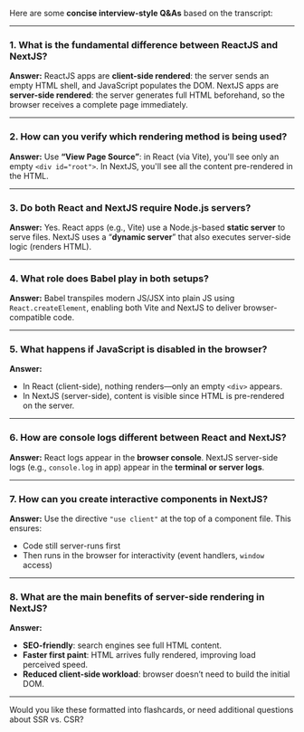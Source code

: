 Here are some **concise interview-style Q\&As** based on the transcript:

---

### **1. What is the fundamental difference between ReactJS and NextJS?**

**Answer:**
ReactJS apps are **client-side rendered**: the server sends an empty HTML shell, and JavaScript populates the DOM.
NextJS apps are **server-side rendered**: the server generates full HTML beforehand, so the browser receives a complete page immediately.

---

### **2. How can you verify which rendering method is being used?**

**Answer:**
Use **“View Page Source”**: in React (via Vite), you'll see only an empty `<div id="root">`.
In NextJS, you'll see all the content pre-rendered in the HTML.

---

### **3. Do both React and NextJS require Node.js servers?**

**Answer:**
Yes. React apps (e.g., Vite) use a Node.js-based **static server** to serve files.
NextJS uses a “**dynamic server**” that also executes server-side logic (renders HTML).

---

### **4. What role does Babel play in both setups?**

**Answer:**
Babel transpiles modern JS/JSX into plain JS using `React.createElement`, enabling both Vite and NextJS to deliver browser-compatible code.

---

### **5. What happens if JavaScript is disabled in the browser?**

**Answer:**

* In React (client-side), nothing renders—only an empty `<div>` appears.
* In NextJS (server-side), content is visible since HTML is pre-rendered on the server.

---

### **6. How are console logs different between React and NextJS?**

**Answer:**
React logs appear in the **browser console**.
NextJS server-side logs (e.g., `console.log` in app) appear in the **terminal or server logs**.

---

### **7. How can you create interactive components in NextJS?**

**Answer:**
Use the directive `"use client"` at the top of a component file. This ensures:

* Code still server-runs first
* Then runs in the browser for interactivity (event handlers, `window` access)

---

### **8. What are the main benefits of server-side rendering in NextJS?**

**Answer:**

* **SEO-friendly**: search engines see full HTML content.
* **Faster first paint**: HTML arrives fully rendered, improving load perceived speed.
* **Reduced client-side workload**: browser doesn’t need to build the initial DOM.

---

Would you like these formatted into flashcards, or need additional questions about SSR vs. CSR?

